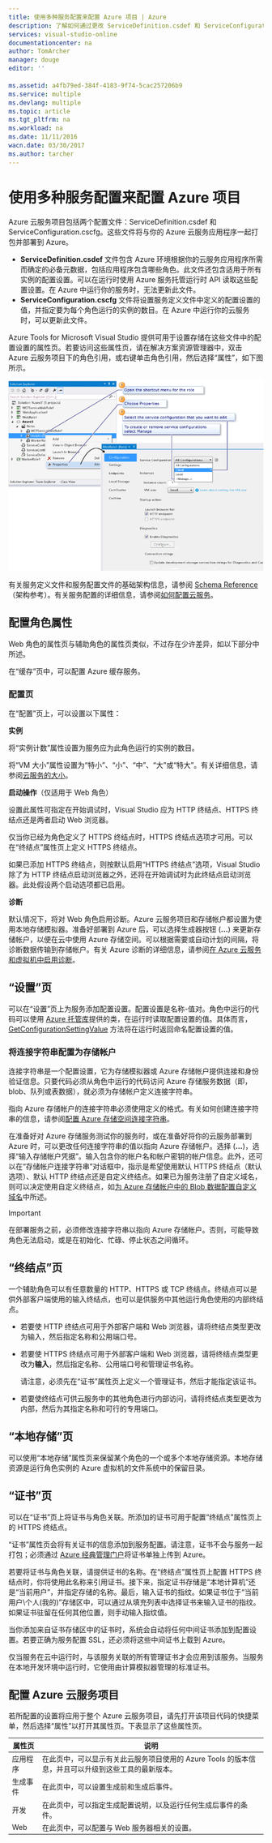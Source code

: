 ```yaml
---
title: 使用多种服务配置来配置 Azure 项目 | Azure
description: 了解如何通过更改 ServiceDefinition.csdef 和 ServiceConfiguration.cscfg 文件来配置 Azure 云服务项目。
services: visual-studio-online
documentationcenter: na
author: TomArcher
manager: douge
editor: ''

ms.assetid: a4fb79ed-384f-4183-9f74-5cac257206b9
ms.service: multiple
ms.devlang: multiple
ms.topic: article
ms.tgt_pltfrm: na
ms.workload: na
ms.date: 11/11/2016
wacn.date: 03/30/2017
ms.author: tarcher
---
```


# 使用多种服务配置来配置 Azure 项目
Azure 云服务项目包括两个配置文件：ServiceDefinition.csdef 和 ServiceConfiguration.cscfg。这些文件将与你的 Azure 云服务应用程序一起打包并部署到 Azure。

- **ServiceDefinition.csdef** 文件包含 Azure 环境根据你的云服务应用程序所需而确定的必备元数据，包括应用程序包含哪些角色。此文件还包含适用于所有实例的配置设置。可以在运行时使用 Azure 服务托管运行时 API 读取这些配置设置。在 Azure 中运行你的服务时，无法更新此文件。
- **ServiceConfiguration.cscfg** 文件将设置服务定义文件中定义的配置设置的值，并指定要为每个角色运行的实例的数目。在 Azure 中运行你的云服务时，可以更新此文件。

Azure Tools for Microsoft Visual Studio 提供可用于设置存储在这些文件中的配置设置的属性页。若要访问这些属性页，请在解决方案资源管理器中，双击 Azure 云服务项目下的角色引用，或右键单击角色引用，然后选择“属性”，如下图所示。

![VS\_Solution\_Explorer\_Roles\_Properties](./media/vs-azure-tools-multiple-services-project-configurations/IC784076.png)

有关服务定义文件和服务配置文件的基础架构信息，请参阅 [Schema Reference](https://msdn.microsoft.com/zh-cn/library/azure/dd179398.aspx)（架构参考）。有关服务配置的详细信息，请参阅[如何配置云服务](./cloud-services/cloud-services-how-to-configure.md)。

## 配置角色属性
Web 角色的属性页与辅助角色的属性页类似，不过存在少许差异，如以下部分中所述。

在“缓存”页中，可以配置 Azure 缓存服务。

### 配置页
在“配置”页上，可以设置以下属性：

**实例**

将“实例计数”属性设置为服务应为此角色运行的实例的数目。

将“VM 大小”属性设置为“特小”、“小”、“中”、“大”或“特大”。有关详细信息，请参阅[云服务的大小](./cloud-services/cloud-services-sizes-specs.md)。

**启动操作**（仅适用于 Web 角色）

设置此属性可指定在开始调试时，Visual Studio 应为 HTTP 终结点、HTTPS 终结点还是两者启动 Web 浏览器。

仅当你已经为角色定义了 HTTPS 终结点时，HTTPS 终结点选项才可用。可以在“终结点”属性页上定义 HTTPS 终结点。

如果已添加 HTTPS 终结点，则按默认启用“HTTPS 终结点”选项，Visual Studio 除了为 HTTP 终结点启动浏览器之外，还将在开始调试时为此终结点启动浏览器。此处假设两个启动选项都已启用。

**诊断**

默认情况下，将对 Web 角色启用诊断。Azure 云服务项目和存储帐户都设置为使用本地存储模拟器。准备好部署到 Azure 后，可以选择生成器按钮 (**…**) 来更新存储帐户，以便在云中使用 Azure 存储空间。可以根据需要或自动计划的间隔，将诊断数据传输到存储帐户。有关 Azure 诊断的详细信息，请参阅[在 Azure 云服务和虚拟机中启用诊断](./cloud-services/cloud-services-dotnet-diagnostics.md)。

## “设置”页
可以在“设置”页上为服务添加配置设置。配置设置是名称-值对。角色中运行的代码可以使用 [Azure 托管库](http://go.microsoft.com/fwlink?LinkID=171026)提供的类，在运行时读取配置设置的值。具体而言，[GetConfigurationSettingValue](https://msdn.microsoft.com/zh-cn/library/azure/microsoft.windowsazure.serviceruntime.roleenvironment.getconfigurationsettingvalue.aspx) 方法将在运行时返回命名配置设置的值。

### 将连接字符串配置为存储帐户
连接字符串是一个配置设置，它为存储模拟器或 Azure 存储帐户提供连接和身份验证信息。只要代码必须从角色中运行的代码访问 Azure 存储服务数据（即，blob、队列或表数据），就必须为存储帐户定义连接字符串。

指向 Azure 存储帐户的连接字符串必须使用定义的格式。有关如何创建连接字符串的信息，请参阅[配置 Azure 存储空间连接字符串](./storage/storage-configure-connection-string.md)。

在准备好对 Azure 存储服务测试你的服务时，或在准备好将你的云服务部署到 Azure 时，可以更改任何连接字符串的值以指向 Azure 存储帐户。选择 (**…**)，选择“输入存储帐户凭据”。输入包含你的帐户名和帐户密钥的帐户信息。此外，还可以在“存储帐户连接字符串”对话框中，指示是希望使用默认 HTTPS 终结点（默认选项）、默认 HTTP 终结点还是自定义终结点。如果已为服务注册了自定义域名，则可以决定使用自定义终结点，如[为 Azure 存储帐户中的 Blob 数据配置自定义域名](./storage/storage-custom-domain-name.md)中所述。

> [!IMPORTANT]
在部署服务之前，必须修改连接字符串以指向 Azure 存储帐户。否则，可能导致角色无法启动，或是在初始化、忙碌、停止状态之间循环。
> 
> 

## “终结点”页
一个辅助角色可以有任意数量的 HTTP、HTTPS 或 TCP 终结点。终结点可以是供外部客户端使用的输入终结点，也可以是供服务中其他运行角色使用的内部终结点。

- 若要使 HTTP 终结点可用于外部客户端和 Web 浏览器，请将终结点类型更改为输入，然后指定名称和公用端口号。
- 若要使 HTTPS 终结点可用于外部客户端和 Web 浏览器，请将终结点类型更改为**输入**，然后指定名称、公用端口号和管理证书名称。

    请注意，必须先在“证书”属性页上定义一个管理证书，然后才能指定该证书。
- 若要使终结点可供云服务中的其他角色进行内部访问，请将终结点类型更改为内部，然后为其指定名称和可行的专用端口。

## “本地存储”页
可以使用“本地存储”属性页来保留某个角色的一个或多个本地存储资源。本地存储资源是运行角色实例的 Azure 虚拟机的文件系统中的保留目录。

## “证书”页
可以在“证书”页上将证书与角色关联。所添加的证书可用于配置“终结点”属性页上的 HTTPS 终结点。

“证书”属性页会将有关证书的信息添加到服务配置。请注意，证书不会与服务一起打包；必须通过 [Azure 经典管理门户](https://manage.windowsazure.cn)将证书单独上传到 Azure。

若要将证书与角色关联，请提供证书的名称。在“终结点”属性页上配置 HTTPS 终结点时，你将使用此名称来引用证书。接下来，指定证书存储是“本地计算机”还是“当前用户”，并指定存储的名称。最后，输入证书的指纹。如果证书位于“当前用户\\个人(我的)”存储区中，可以通过从填充列表中选择证书来输入证书的指纹。如果证书驻留在任何其他位置，则手动输入指纹值。

当你添加来自证书存储区中的证书时，系统会自动将任何中间证书添加到配置设置。若要正确为服务配置 SSL，还必须将这些中间证书上载到 Azure。

仅当服务在云中运行时，与该服务关联的所有管理证书才会应用到该服务。当服务在本地开发环境中运行时，它使用由计算模拟器管理的标准证书。

## 配置 Azure 云服务项目
若所配置的设置将应用于整个 Azure 云服务项目，请先打开该项目代码的快捷菜单，然后选择“属性”以打开其属性页。下表显示了这些属性页。

| 属性页 | 说明 |
| --- | --- |
| 应用程序 |在此页中，可以显示有关此云服务项目使用的 Azure Tools 的版本信息，并且可以升级到这些工具的最新版本。 |
| 生成事件 |在此页中，可以设置生成前和生成后事件。 |
| 开发 |在此页中，可以指定生成配置说明，以及运行任何生成后事件的条件。 |
| Web |在此页中，可以配置与 Web 服务器相关的设置。 |

<!---HONumber=Mooncake_0320_2017-->
<!-- Update_Description: wording update -->